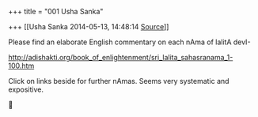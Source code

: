 +++
title = "001 Usha Sanka"

+++
[[Usha Sanka	2014-05-13, 14:48:14 [Source](https://groups.google.com/g/samskrita/c/1HIfN4BkdM0)]]



Please find an elaborate English commentary on each nAma of lalitA devI-  

<http://adishakti.org/book_of_enlightenment/sri_lalita_sahasranama_1-100.htm>  

Click on links beside for further nAmas. Seems very systematic and expositive.

  

  



